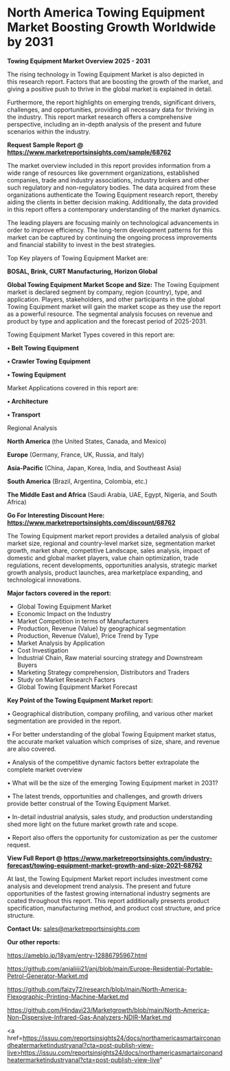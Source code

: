 # North America Towing Equipment Market Boosting Growth Worldwide by 2031

<Strong> Towing Equipment Market Overview 2025 - 2031</strong>

The rising technology in Towing Equipment Market is also depicted in this research report. Factors that are boosting the growth of the market, and giving a positive push to thrive in the global market is explained in detail.

Furthermore, the report highlights on emerging trends, significant drivers, challenges, and opportunities, providing all necessary data for thriving in the industry. This report market research offers a comprehensive perspective, including an in-depth analysis of the present and future scenarios within the industry.

<strong>Request Sample Report @ <a href=https://www.marketreportsinsights.com/sample/68762>https://www.marketreportsinsights.com/sample/68762</a></strong>

The market overview included in this report provides information from a wide range of resources like government organizations, established companies, trade and industry associations, industry brokers and other such regulatory and non-regulatory bodies. The data acquired from these organizations authenticate the Towing Equipment research report, thereby aiding the clients in better decision making. Additionally, the data provided in this report offers a contemporary understanding of the market dynamics.

The leading players are focusing mainly on technological advancements in order to improve efficiency. The long-term development patterns for this market can be captured by continuing the ongoing process improvements and financial stability to invest in the best strategies.

Top Key players of Towing Equipment Market are:

<strong>BOSAL, Brink, CURT Manufacturing, Horizon Global</strong>

<strong><b>Global Towing Equipment Market Scope and Size:</b></strong>
The Towing Equipment market is declared segment by company, region (country), type, and application. Players, stakeholders, and other participants in the global Towing Equipment market will gain the market scope as they use the report as a powerful resource. The segmental analysis focuses on revenue and product by type and application and the forecast period of 2025-2031.

Towing Equipment Market Types covered in this report are:

<strong>• Belt Towing Equipment

• Crawler Towing Equipment

• Towing Equipment</strong>

Market Applications covered in this report are:

<strong>• Architecture

• Transport</strong> 

Regional Analysis

<strong>North America</strong> (the United States, Canada, and Mexico)

<strong>Europe</strong> (Germany, France, UK, Russia, and Italy)

<strong>Asia-Pacific</strong> (China, Japan, Korea, India, and Southeast Asia)

<strong>South America</strong> (Brazil, Argentina, Colombia, etc.)

<strong>The Middle East and Africa</strong> (Saudi Arabia, UAE, Egypt, Nigeria, and South Africa)

<strong>Go For Interesting Discount Here: <a href=https://www.marketreportsinsights.com/discount/68762>https://www.marketreportsinsights.com/discount/68762</a></strong>

The Towing Equipment market report provides a detailed analysis of global market size, regional and country-level market size, segmentation market growth, market share, competitive Landscape, sales analysis, impact of domestic and global market players, value chain optimization, trade regulations, recent developments, opportunities analysis, strategic market growth analysis, product launches, area marketplace expanding, and technological innovations.

<strong><b>Major factors covered in the report:</b></strong>
<ul>
  <li>Global Towing Equipment Market </li>
  <li>Economic Impact on the Industry</li>
  <li>Market Competition in terms of Manufacturers</li>
  <li>Production, Revenue (Value) by geographical segmentation</li>
  <li>Production, Revenue (Value), Price Trend by Type</li>
  <li>Market Analysis by Application</li>
  <li>Cost Investigation</li>
  <li>Industrial Chain, Raw material sourcing strategy and Downstream Buyers</li>
  <li>Marketing Strategy comprehension, Distributors and Traders</li>
  <li>Study on Market Research Factors</li>
  <li>Global Towing Equipment Market Forecast</li>
</ul>

<strong><b>Key Point of the Towing Equipment Market report:</b></strong>

• Geographical distribution, company profiling, and various other market segmentation are provided in the report.

• For better understanding of the global Towing Equipment market status, the accurate market valuation which comprises of size, share, and revenue are also covered.

• Analysis of the competitive dynamic factors better extrapolate the complete market overview

• What will be the size of the emerging Towing Equipment market in 2031?

• The latest trends, opportunities and challenges, and growth drivers provide better construal of the Towing Equipment Market.

• In-detail industrial analysis, sales study, and production understanding shed more light on the future market growth rate and scope.

• Report also offers the opportunity for customization as per the customer request.

<strong><b>View Full Report @ <a href=https://www.marketreportsinsights.com/industry-forecast/towing-equipment-market-growth-and-size-2021-68762>https://www.marketreportsinsights.com/industry-forecast/towing-equipment-market-growth-and-size-2021-68762</a></b></strong>


At last, the Towing Equipment Market report includes investment come analysis and development trend analysis. The present and future opportunities of the fastest growing international industry segments are coated throughout this report. This report additionally presents product specification, manufacturing method, and product cost structure, and price structure.

<strong>Contact Us:</strong>
sales@marketreportsinsights.com

<strong>Our other reports:</strong>

<a href=https://ameblo.jp/18yam/entry-12886795967.html>https://ameblo.jp/18yam/entry-12886795967.html</a>

<a href=https://github.com/anjaliiii21/anj/blob/main/Europe-Residential-Portable-Petrol-Generator-Market.md>https://github.com/anjaliiii21/anj/blob/main/Europe-Residential-Portable-Petrol-Generator-Market.md</a>

<a href=https://github.com/faizy72/research/blob/main/North-America-Flexographic-Printing-Machine-Market.md>https://github.com/faizy72/research/blob/main/North-America-Flexographic-Printing-Machine-Market.md</a>

<a href=https://github.com/Hindavi23/Marketgrowth/blob/main/North-America-Non-Dispersive-Infrared-Gas-Analyzers-NDIR-Market.md>https://github.com/Hindavi23/Marketgrowth/blob/main/North-America-Non-Dispersive-Infrared-Gas-Analyzers-NDIR-Market.md</a>

<a href=https://issuu.com/reportsinsights24/docs/northamericasmartairconandheatermarketindustryanal?cta=post-publish-view-live>https://issuu.com/reportsinsights24/docs/northamericasmartairconandheatermarketindustryanal?cta=post-publish-view-live</a>"
